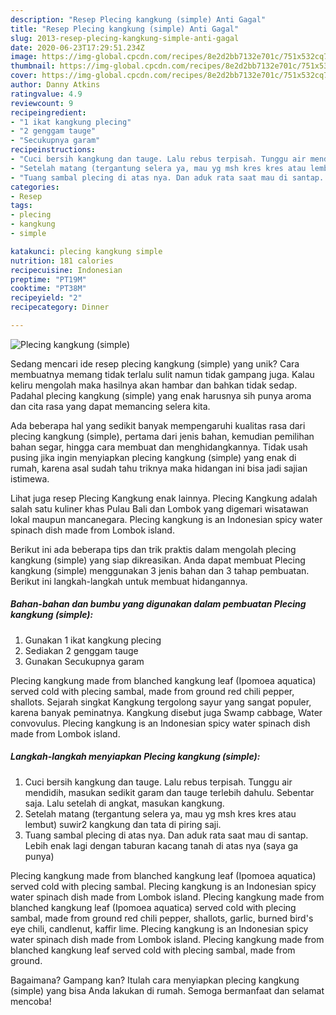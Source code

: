 ```yaml
---
description: "Resep Plecing kangkung (simple) Anti Gagal"
title: "Resep Plecing kangkung (simple) Anti Gagal"
slug: 2013-resep-plecing-kangkung-simple-anti-gagal
date: 2020-06-23T17:29:51.234Z
image: https://img-global.cpcdn.com/recipes/8e2d2bb7132e701c/751x532cq70/plecing-kangkung-simple-foto-resep-utama.jpg
thumbnail: https://img-global.cpcdn.com/recipes/8e2d2bb7132e701c/751x532cq70/plecing-kangkung-simple-foto-resep-utama.jpg
cover: https://img-global.cpcdn.com/recipes/8e2d2bb7132e701c/751x532cq70/plecing-kangkung-simple-foto-resep-utama.jpg
author: Danny Atkins
ratingvalue: 4.9
reviewcount: 9
recipeingredient:
- "1 ikat kangkung plecing"
- "2 genggam tauge"
- "Secukupnya garam"
recipeinstructions:
- "Cuci bersih kangkung dan tauge. Lalu rebus terpisah. Tunggu air mendidih, masukan sedikit garam dan tauge terlebih dahulu. Sebentar saja. Lalu setelah di angkat, masukan kangkung."
- "Setelah matang (tergantung selera ya, mau yg msh kres kres atau lembut) suwir2 kangkung dan tata di piring saji."
- "Tuang sambal plecing di atas nya. Dan aduk rata saat mau di santap. Lebih enak lagi dengan taburan kacang tanah di atas nya (saya ga punya)"
categories:
- Resep
tags:
- plecing
- kangkung
- simple

katakunci: plecing kangkung simple 
nutrition: 181 calories
recipecuisine: Indonesian
preptime: "PT19M"
cooktime: "PT38M"
recipeyield: "2"
recipecategory: Dinner

---
```



![Plecing kangkung (simple)](https://img-global.cpcdn.com/recipes/8e2d2bb7132e701c/751x532cq70/plecing-kangkung-simple-foto-resep-utama.jpg)

Sedang mencari ide resep plecing kangkung (simple) yang unik? Cara membuatnya memang tidak terlalu sulit namun tidak gampang juga. Kalau keliru mengolah maka hasilnya akan hambar dan bahkan tidak sedap. Padahal plecing kangkung (simple) yang enak harusnya sih punya aroma dan cita rasa yang dapat memancing selera kita.

Ada beberapa hal yang sedikit banyak mempengaruhi kualitas rasa dari plecing kangkung (simple), pertama dari jenis bahan, kemudian pemilihan bahan segar, hingga cara membuat dan menghidangkannya. Tidak usah pusing jika ingin menyiapkan plecing kangkung (simple) yang enak di rumah, karena asal sudah tahu triknya maka hidangan ini bisa jadi sajian istimewa.

Lihat juga resep Plecing Kangkung enak lainnya. Plecing Kangkung adalah salah satu kuliner khas Pulau Bali dan Lombok yang digemari wisatawan lokal maupun mancanegara. Plecing kangkung is an Indonesian spicy water spinach dish made from Lombok island.


Berikut ini ada beberapa tips dan trik praktis dalam mengolah plecing kangkung (simple) yang siap dikreasikan. Anda dapat membuat Plecing kangkung (simple) menggunakan 3 jenis bahan dan 3 tahap pembuatan. Berikut ini langkah-langkah untuk membuat hidangannya.

<!--inarticleads1-->

##### Bahan-bahan dan bumbu yang digunakan dalam pembuatan Plecing kangkung (simple):

1. Gunakan 1 ikat kangkung plecing
1. Sediakan 2 genggam tauge
1. Gunakan Secukupnya garam


Plecing kangkung made from blanched kangkung leaf (Ipomoea aquatica) served cold with plecing sambal, made from ground red chili pepper, shallots. Sejarah singkat Kangkung tergolong sayur yang sangat populer, karena banyak peminatnya. Kangkung disebut juga Swamp cabbage, Water convovulus. Plecing kangkung is an Indonesian spicy water spinach dish made from Lombok island. 

<!--inarticleads2-->

##### Langkah-langkah menyiapkan Plecing kangkung (simple):

1. Cuci bersih kangkung dan tauge. Lalu rebus terpisah. Tunggu air mendidih, masukan sedikit garam dan tauge terlebih dahulu. Sebentar saja. Lalu setelah di angkat, masukan kangkung.
1. Setelah matang (tergantung selera ya, mau yg msh kres kres atau lembut) suwir2 kangkung dan tata di piring saji.
1. Tuang sambal plecing di atas nya. Dan aduk rata saat mau di santap. Lebih enak lagi dengan taburan kacang tanah di atas nya (saya ga punya)


Plecing kangkung made from blanched kangkung leaf (Ipomoea aquatica) served cold with plecing sambal. Plecing kangkung is an Indonesian spicy water spinach dish made from Lombok island. Plecing kangkung made from blanched kangkung leaf (Ipomoea aquatica) served cold with plecing sambal, made from ground red chili pepper, shallots, garlic, burned bird&#39;s eye chili, candlenut, kaffir lime. Plecing kangkung is an Indonesian spicy water spinach dish made from Lombok island. Plecing kangkung made from blanched kangkung leaf served cold with plecing sambal, made from ground. 

Bagaimana? Gampang kan? Itulah cara menyiapkan plecing kangkung (simple) yang bisa Anda lakukan di rumah. Semoga bermanfaat dan selamat mencoba!
